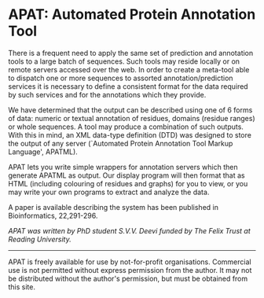 APAT: Automated Protein Annotation Tool
=======================================

There is a frequent need to apply the same set of prediction and
annotation tools to a large batch of sequences. Such tools may reside
locally or on remote servers accessed over the web. In order to create
a meta-tool able to dispatch one or more sequences to assorted
annotation/prediction services it is necessary to define a consistent
format for the data required by such services and for the annotations
which they provide.

We have determined that the output can be described using one of 6
forms of data: numeric or textual annotation of residues, domains
(residue ranges) or whole sequences. A tool may produce a combination
of such outputs. With this in mind, an XML data-type definition (DTD)
was designed to store the output of any server (`Automated Protein
Annotation Tool Markup Language', APATML).

APAT lets you write simple wrappers for annotation servers which then
generate APATML as output. Our display program will then format that
as HTML (including colouring of residues and graphs) for you to view,
or you may write your own programs to extract and analyze the data.

A paper is available describing the system has been published in
Bioinformatics, 22,291-296.

*APAT was written by PhD student S.V.V. Deevi funded by The Felix Trust
at Reading University.*

---------------------------------------------------------------

APAT is freely available for use by not-for-profit
organisations. Commercial use is not permitted without express
permission from the author. It may not be distributed without the
author's permission, but must be obtained from this site.